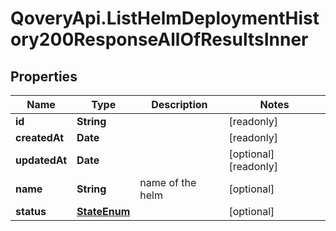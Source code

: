 # QoveryApi.ListHelmDeploymentHistory200ResponseAllOfResultsInner

## Properties

Name | Type | Description | Notes
------------ | ------------- | ------------- | -------------
**id** | **String** |  | [readonly] 
**createdAt** | **Date** |  | [readonly] 
**updatedAt** | **Date** |  | [optional] [readonly] 
**name** | **String** | name of the helm | [optional] 
**status** | [**StateEnum**](StateEnum.md) |  | [optional] 


